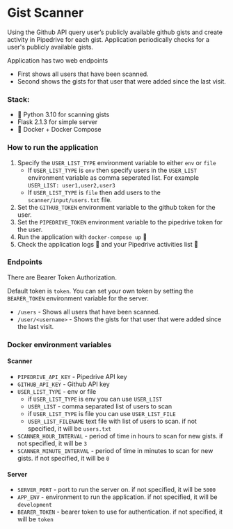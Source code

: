 # Gist Scanner


Using the Github API query user’s publicly available github gists and
create activity in Pipedrive for each gist. Application periodically
checks for a user's publicly available gists. 

Application has two web endpoints
* First shows all users that have been scanned.
* Second shows the gists for that user that were added since the last visit.

### Stack:
 * 🐍 Python 3.10 for scanning gists
 * Flask 2.1.3 for simple server
 * 🐋 Docker + Docker Compose


### How to run the application
1. Specify the `USER_LIST_TYPE` environment variable to either `env` or `file`
   - If `USER_LIST_TYPE` is `env` then specify users in the `USER_LIST` environment variable as comma seperated list. For example `USER_LIST: user1,user2,user3`
   - If `USER_LIST_TYPE` is `file` then add users to the `scanner/input/users.txt` file.
2. Set the `GITHUB_TOKEN` environment variable to the github token for the user.
3. Set the `PIPEDRIVE_TOKEN` environment variable to the pipedrive token for the user.
4. Run the application with `docker-compose up` 🚀
5. Check the application logs 📜 and your Pipedrive activities list 📝

### Endpoints

There are Bearer Token Authorization.

Default token is `token`. You can set your own token by setting the `BEARER_TOKEN` environment variable for the server.
* `/users` - Shows all users that have been scanned.
* `/user/<username>` - Shows the gists for that user that were added since the last visit.


### Docker environment variables
#### Scanner
* `PIPEDRIVE_API_KEY` - Pipedrive API key
* `GITHUB_API_KEY` - Github API key
* `USER_LIST_TYPE` - env or file
  * if `USER_LIST_TYPE` is env you can use `USER_LIST`
  * `USER_LIST` - comma separated list of users to scan
  * if `USER_LIST_TYPE` is file you can use `USER_LIST_FILE`
  * `USER_LIST_FILENAME` text file with list of users to scan. if not specified, it will be `users.txt`
* `SCANNER_HOUR_INTERVAL` - period of time in hours to scan for new gists. if not specified, it will be `3`
* `SCANNER_MINUTE_INTERVAL` - period of time in minutes to scan for new gists. if not specified, it will be `0`

#### Server
* `SERVER_PORT` - port to run the server on. if not specified, it will be `5000`
* `APP_ENV` - environment to run the application. if not specified, it will be `development`
* `BEARER_TOKEN` - bearer token to use for authentication. if not specified, it will be `token`